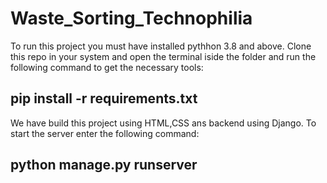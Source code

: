 # Waste_Sorting_Technophilia
To run this project you must have installed pythhon 3.8 and above. 
Clone this repo in your system and open the terminal iside the folder and run the following command to get the necessary tools:
## pip install -r requirements.txt 
We have build this project using HTML,CSS ans backend using Django. 
To start the server enter the following command: 
## python manage.py runserver
